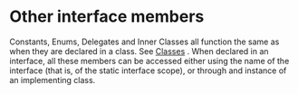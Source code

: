 <div id="other-interface-members" class="section level1">

Other interface members
=======================

Constants, Enums, Delegates and Inner Classes all function the same as
when they are declared in a class. See
[Classes](http://wiki.gnome.org/action/show/Projects/Vala/Manual/Export/Vala/Manual/Classes#)
. When declared in an interface, all these members can be accessed
either using the name of the interface (that is, of the static interface
scope), or through and instance of an implementing class.

</div>
